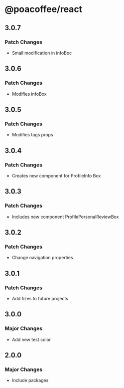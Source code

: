 # @poacoffee/react

## 3.0.7

### Patch Changes

- Small modification in infoBoc

## 3.0.6

### Patch Changes

- Modifies infoBox

## 3.0.5

### Patch Changes

- Modifies tags props

## 3.0.4

### Patch Changes

- Creates new component for ProfileInfo Box

## 3.0.3

### Patch Changes

- Includes new component ProfilePersonalReviewBox

## 3.0.2

### Patch Changes

- Change navigation properties

## 3.0.1

### Patch Changes

- Add fizes to future projects

## 3.0.0

### Major Changes

- Add new test color

## 2.0.0

### Major Changes

- Include packages
